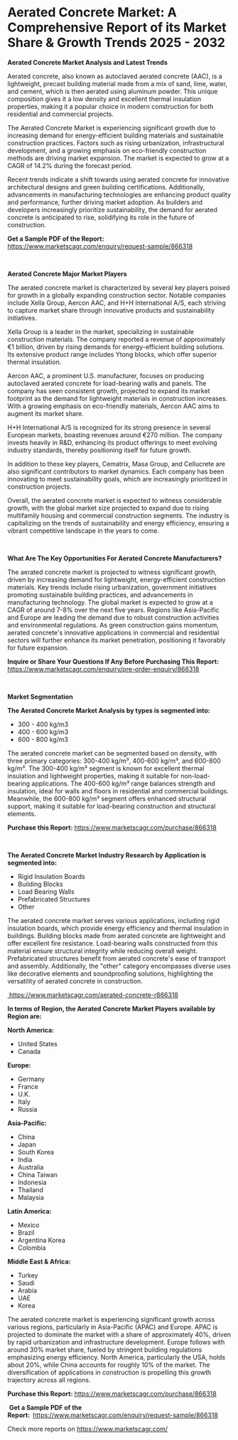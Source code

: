 <p><h1>Aerated Concrete Market: A Comprehensive Report of its Market Share & Growth Trends 2025 - 2032</h1></p><p><strong>Aerated Concrete Market Analysis and Latest Trends</strong></p>
<p><p>Aerated concrete, also known as autoclaved aerated concrete (AAC), is a lightweight, precast building material made from a mix of sand, lime, water, and cement, which is then aerated using aluminum powder. This unique composition gives it a low density and excellent thermal insulation properties, making it a popular choice in modern construction for both residential and commercial projects. </p><p>The Aerated Concrete Market is experiencing significant growth due to increasing demand for energy-efficient building materials and sustainable construction practices. Factors such as rising urbanization, infrastructural development, and a growing emphasis on eco-friendly construction methods are driving market expansion. The market is expected to grow at a CAGR of 14.2% during the forecast period. </p><p>Recent trends indicate a shift towards using aerated concrete for innovative architectural designs and green building certifications. Additionally, advancements in manufacturing technologies are enhancing product quality and performance, further driving market adoption. As builders and developers increasingly prioritize sustainability, the demand for aerated concrete is anticipated to rise, solidifying its role in the future of construction.</p></p>
<p><strong>Get a Sample PDF of the Report:&nbsp;</strong> <a href="https://www.marketscagr.com/enquiry/request-sample/866318?utm_campaign=2014&utm_medium=2&utm_source=Github&utm_content=ia&utm_term=30012025&utm_id=aerated-concrete">https://www.marketscagr.com/enquiry/request-sample/866318</a></p>
<p>&nbsp;</p>
<p><strong>Aerated Concrete Major Market Players</strong></p>
<p><p>The aerated concrete market is characterized by several key players poised for growth in a globally expanding construction sector. Notable companies include Xella Group, Aercon AAC, and H+H International A/S, each striving to capture market share through innovative products and sustainability initiatives.</p><p>Xella Group is a leader in the market, specializing in sustainable construction materials. The company reported a revenue of approximately €1 billion, driven by rising demands for energy-efficient building solutions. Its extensive product range includes Ytong blocks, which offer superior thermal insulation.</p><p>Aercon AAC, a prominent U.S. manufacturer, focuses on producing autoclaved aerated concrete for load-bearing walls and panels. The company has seen consistent growth, projected to expand its market footprint as the demand for lightweight materials in construction increases. With a growing emphasis on eco-friendly materials, Aercon AAC aims to augment its market share.</p><p>H+H International A/S is recognized for its strong presence in several European markets, boasting revenues around €270 million. The company invests heavily in R&D, enhancing its product offerings to meet evolving industry standards, thereby positioning itself for future growth.</p><p>In addition to these key players, Cematrix, Masa Group, and Cellucrete are also significant contributors to market dynamics. Each company has been innovating to meet sustainability goals, which are increasingly prioritized in construction projects.</p><p>Overall, the aerated concrete market is expected to witness considerable growth, with the global market size projected to expand due to rising multifamily housing and commercial construction segments. The industry is capitalizing on the trends of sustainability and energy efficiency, ensuring a vibrant competitive landscape in the years to come.</p></p>
<p>&nbsp;</p>
<p><strong>What Are The Key Opportunities For Aerated Concrete Manufacturers?</strong></p>
<p><p>The aerated concrete market is projected to witness significant growth, driven by increasing demand for lightweight, energy-efficient construction materials. Key trends include rising urbanization, government initiatives promoting sustainable building practices, and advancements in manufacturing technology. The global market is expected to grow at a CAGR of around 7-8% over the next five years. Regions like Asia-Pacific and Europe are leading the demand due to robust construction activities and environmental regulations. As green construction gains momentum, aerated concrete's innovative applications in commercial and residential sectors will further enhance its market penetration, positioning it favorably for future expansion.</p></p>
<p><strong>Inquire or Share Your Questions If Any Before Purchasing This Report:</strong> <a href="https://www.marketscagr.com/enquiry/pre-order-enquiry/866318?utm_campaign=2014&utm_medium=2&utm_source=Github&utm_content=ia&utm_term=30012025&utm_id=aerated-concrete">https://www.marketscagr.com/enquiry/pre-order-enquiry/866318</a></p>
<p>&nbsp;</p>
<p><strong>Market Segmentation</strong></p>
<p><strong>The Aerated Concrete Market Analysis by types is segmented into:</strong></p>
<p><ul><li>300 - 400 kg/m3</li><li>400 - 600 kg/m3</li><li>600 - 800 kg/m3</li></ul></p>
<p><p>The aerated concrete market can be segmented based on density, with three primary categories: 300-400 kg/m³, 400-600 kg/m³, and 600-800 kg/m³. The 300-400 kg/m³ segment is known for excellent thermal insulation and lightweight properties, making it suitable for non-load-bearing applications. The 400-600 kg/m³ range balances strength and insulation, ideal for walls and floors in residential and commercial buildings. Meanwhile, the 600-800 kg/m³ segment offers enhanced structural support, making it suitable for load-bearing construction and structural elements.</p></p>
<p><strong>Purchase this Report:&nbsp;</strong><a href="https://www.marketscagr.com/purchase/866318?utm_campaign=2014&utm_medium=2&utm_source=Github&utm_content=ia&utm_term=30012025&utm_id=aerated-concrete">https://www.marketscagr.com/purchase/866318</a></p>
<p>&nbsp;</p>
<p><strong>The Aerated Concrete Market Industry Research by Application is segmented into:</strong></p>
<p><ul><li>Rigid Insulation Boards</li><li>Building Blocks</li><li>Load Bearing Walls</li><li>Prefabricated Structures</li><li>Other</li></ul></p>
<p><p>The aerated concrete market serves various applications, including rigid insulation boards, which provide energy efficiency and thermal insulation in buildings. Building blocks made from aerated concrete are lightweight and offer excellent fire resistance. Load-bearing walls constructed from this material ensure structural integrity while reducing overall weight. Prefabricated structures benefit from aerated concrete's ease of transport and assembly. Additionally, the "other" category encompasses diverse uses like decorative elements and soundproofing solutions, highlighting the versatility of aerated concrete in construction.</p></p>
<p><a href="https://www.marketscagr.com/aerated-concrete-r866318?utm_campaign=2014&utm_medium=2&utm_source=Github&utm_content=ia&utm_term=30012025&utm_id=aerated-concrete">&nbsp;https://www.marketscagr.com/aerated-concrete-r866318</a></p>
<p><strong>In terms of Region, the Aerated Concrete Market Players available by Region are:</strong></p>
<p>
    <p> <strong> North America: </strong>
        <ul>
            <li>United States</li>
            <li>Canada</li>
        </ul>
        </p> 
    <p> <strong> Europe: </strong>
        <ul>
            <li>Germany</li>
            <li>France</li>
            <li>U.K.</li>
            <li>Italy</li>
            <li>Russia</li>
        </ul>
        </p> 
    <p> <strong> Asia-Pacific: </strong>
        <ul>
            <li>China</li>
            <li>Japan</li>
            <li>South Korea</li>
            <li>India</li>
            <li>Australia</li>
            <li>China Taiwan</li>
            <li>Indonesia</li>
            <li>Thailand</li>
            <li>Malaysia</li>
        </ul>
        </p> 
    <p> <strong> Latin America: </strong>
        <ul>
            <li>Mexico</li>
            <li>Brazil</li>
            <li>Argentina Korea</li>
            <li>Colombia</li>
        </ul>
        </p> 
    <p> <strong> Middle East & Africa: </strong>
        <ul>
            <li>Turkey</li>
            <li>Saudi</li>
            <li>Arabia</li>
            <li>UAE</li>
            <li>Korea</li>
        </ul>
    </p>
    </p>
<p><p>The aerated concrete market is experiencing significant growth across various regions, particularly in Asia-Pacific (APAC) and Europe. APAC is projected to dominate the market with a share of approximately 40%, driven by rapid urbanization and infrastructure development. Europe follows with around 30% market share, fueled by stringent building regulations emphasizing energy efficiency. North America, particularly the USA, holds about 20%, while China accounts for roughly 10% of the market. The diversification of applications in construction is propelling this growth trajectory across all regions.</p></p>
<p><strong>Purchase this Report: </strong><a href="https://www.marketscagr.com/purchase/866318?utm_campaign=2014&utm_medium=2&utm_source=Github&utm_content=ia&utm_term=30012025&utm_id=aerated-concrete">https://www.marketscagr.com/purchase/866318</a></p>
<p>&nbsp;<strong>Get a Sample PDF of the Report:&nbsp;&nbsp;</strong><a href="https://www.marketscagr.com/enquiry/request-sample/866318?utm_campaign=2014&utm_medium=2&utm_source=Github&utm_content=ia&utm_term=30012025&utm_id=aerated-concrete">https://www.marketscagr.com/enquiry/request-sample/866318</a></p>
<p><strong></strong></p>
<p>Check more reports on <a href="https://www.marketscagr.com/?utm_campaign=2014&utm_medium=2&utm_source=Github&utm_content=ia&utm_term=30012025&utm_id=aerated-concrete">https://www.marketscagr.com/</a></p>